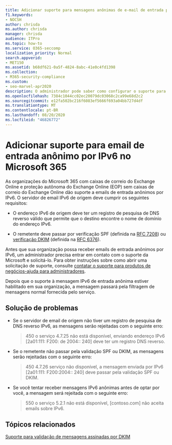 ```yaml
---
title: Adicionar suporte para mensagens anônimas de e-mail de entrada por IPv6
f1.keywords:
- NOCSH
author: chrisda
ms.author: chrisda
manager: chrisda
audience: ITPro
ms.topic: how-to
ms.service: O365-seccomp
localization_priority: Normal
search.appverid:
- MET150
ms.assetid: b68df621-0a5f-4824-8abc-41e0c4fd1398
ms.collection:
- M365-security-compliance
ms.custom:
- seo-marvel-apr2020
description: O administrador pode saber como configurar o suporte para emails de entrada anônimos de fontes IPv6 no Exchange Online e no Exchange Online Protection.
ms.openlocfilehash: 7384c1044cc02ec20079dc03068c2ca99e68d2c2
ms.sourcegitcommit: e12fa502bc216f6083ef5666f693a04bb727d4df
ms.translationtype: MT
ms.contentlocale: pt-BR
ms.lasthandoff: 08/20/2020
ms.locfileid: "46826772"
---
```

# <a name="add-support-for-anonymous-inbound-email-over-ipv6-in-microsoft-365"></a>Adicionar suporte para email de entrada anônimo por IPv6 no Microsoft 365

As organizações do Microsoft 365 com caixas de correio do Exchange Online e proteção autônoma do Exchange Online (EOP) sem caixas de correio do Exchange Online dão suporte a emails de entrada anônimos por IPv6. O servidor de email IPv6 de origem deve cumprir os seguintes requisitos:

- O endereço IPv6 de origem deve ter um registro de pesquisa de DNS reverso válido que permite que o destino encontre o nome de domínio do endereço IPv6.

- O remetente deve passar por verificação SPF (definida na [RFC 7208](https://tools.ietf.org/html/rfc7208)) ou [verificação DKIM](https://dkim.org/) (definida na [RFC 6376](https://www.rfc-editor.org/rfc/rfc6376.txt)).

Antes que sua organização possa receber emails de entrada anônimos por IPv6, um administrador precisa entrar em contato com o suporte da Microsoft e solicitá-lo. Para obter instruções sobre como abrir uma solicitação de suporte, consulte [contatar o suporte para produtos de negócios-ajuda para administradores](../../admin/contact-support-for-business-products.md).

Depois que o suporte à mensagem IPv6 de entrada anônima estiver habilitado em sua organização, a mensagem passará pela filtragem de mensagens normal fornecida pelo serviço.

## <a name="troubleshooting"></a>Solução de problemas

- Se o servidor de email de origem não tiver um registro de pesquisa de DNS reverso IPv6, as mensagens serão rejeitadas com o seguinte erro:

  > 450 o serviço 4.7.25 não está disponível, enviando endereço IPv6 [2a01:111: F200: de 2004:: 240] deve ter um registro DNS reverso.

- Se o remetente não passar pela validação SPF ou DKIM, as mensagens serão rejeitadas com o seguinte erro:

  > 450 4.7.26 serviço não disponível, a mensagem enviada por IPv6 [2a01:111: F200:2004:: 240] deve passar pela validação SPF ou DKIM.

- Se você tentar receber mensagens IPv6 anônimas antes de optar por você, a mensagem será rejeitada com o seguinte erro:

  > 550 o serviço 5.2.1 não está disponível, [contoso.com] não aceita emails sobre IPv6.

## <a name="related-topics"></a>Tópicos relacionados

[Suporte para validação de mensagens assinadas por DKIM](support-for-validation-of-dkim-signed-messages.md)